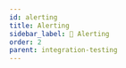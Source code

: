 ```yaml
---
id: alerting
title: Alerting
sidebar_label: 📣 Alerting
order: 2
parent: integration-testing
---
```


